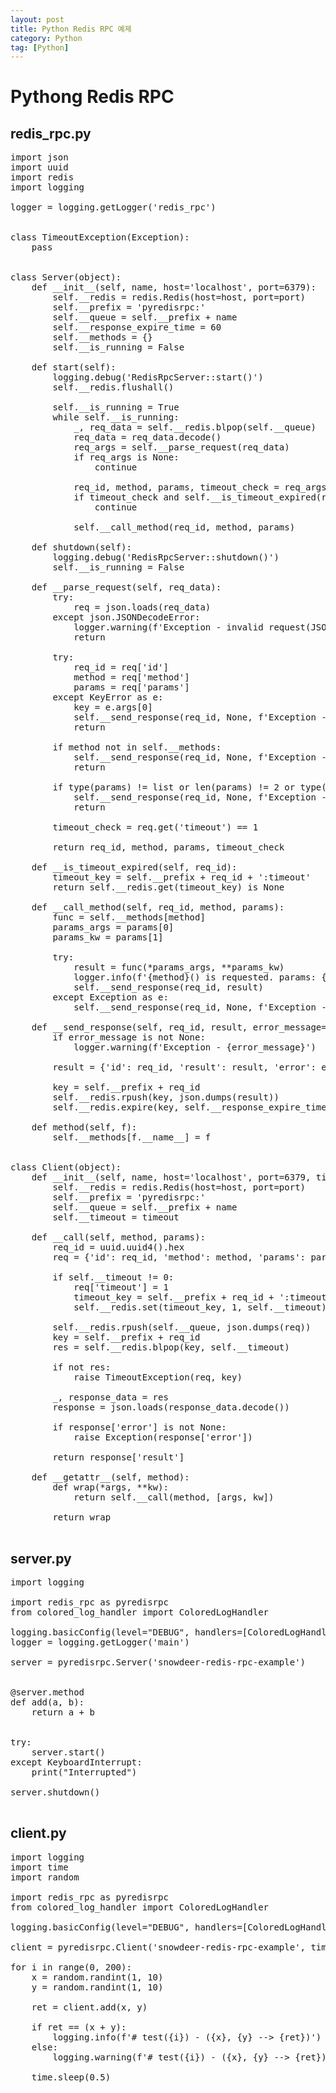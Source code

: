 ```yaml
---
layout: post
title: Python Redis RPC 예제
category: Python
tag: [Python]
---
```


# Pythong Redis RPC

## redis_rpc.py

<pre class="prettyprint">
import json
import uuid
import redis
import logging

logger = logging.getLogger('redis_rpc')


class TimeoutException(Exception):
    pass


class Server(object):
    def __init__(self, name, host='localhost', port=6379):
        self.__redis = redis.Redis(host=host, port=port)
        self.__prefix = 'pyredisrpc:'
        self.__queue = self.__prefix + name
        self.__response_expire_time = 60
        self.__methods = {}
        self.__is_running = False

    def start(self):
        logging.debug('RedisRpcServer::start()')
        self.__redis.flushall()

        self.__is_running = True
        while self.__is_running:
            _, req_data = self.__redis.blpop(self.__queue)
            req_data = req_data.decode()
            req_args = self.__parse_request(req_data)
            if req_args is None:
                continue

            req_id, method, params, timeout_check = req_args
            if timeout_check and self.__is_timeout_expired(req_id):
                continue

            self.__call_method(req_id, method, params)

    def shutdown(self):
        logging.debug('RedisRpcServer::shutdown()')
        self.__is_running = False

    def __parse_request(self, req_data):
        try:
            req = json.loads(req_data)
        except json.JSONDecodeError:
            logger.warning(f'Exception - invalid request(JSON Dcode error)\n{req_data}')
            return

        try:
            req_id = req['id']
            method = req['method']
            params = req['params']
        except KeyError as e:
            key = e.args[0]
            self.__send_response(req_id, None, f'Exception - invalid request key({key})')
            return

        if method not in self.__methods:
            self.__send_response(req_id, None, f'Exception - invalid method({method})')
            return

        if type(params) != list or len(params) != 2 or type(params[0]) != list or type(params[1]) != dict:
            self.__send_response(req_id, None, f'Exception - invalid params({params})')
            return

        timeout_check = req.get('timeout') == 1

        return req_id, method, params, timeout_check

    def __is_timeout_expired(self, req_id):
        timeout_key = self.__prefix + req_id + ':timeout'
        return self.__redis.get(timeout_key) is None

    def __call_method(self, req_id, method, params):
        func = self.__methods[method]
        params_args = params[0]
        params_kw = params[1]

        try:
            result = func(*params_args, **params_kw)
            logger.info(f'{method}() is requested. params: {params}, result: {result}')
            self.__send_response(req_id, result)
        except Exception as e:
            self.__send_response(req_id, None, f'Exception - {repr(e)}')

    def __send_response(self, req_id, result, error_message=None):
        if error_message is not None:
            logger.warning(f'Exception - {error_message}')

        result = {'id': req_id, 'result': result, 'error': error_message}
        
        key = self.__prefix + req_id
        self.__redis.rpush(key, json.dumps(result))
        self.__redis.expire(key, self.__response_expire_time)

    def method(self, f):
        self.__methods[f.__name__] = f


class Client(object):
    def __init__(self, name, host='localhost', port=6379, timeout=0):
        self.__redis = redis.Redis(host=host, port=port)
        self.__prefix = 'pyredisrpc:'
        self.__queue = self.__prefix + name
        self.__timeout = timeout

    def __call(self, method, params):
        req_id = uuid.uuid4().hex
        req = {'id': req_id, 'method': method, 'params': params}

        if self.__timeout != 0:
            req['timeout'] = 1
            timeout_key = self.__prefix + req_id + ':timeout'
            self.__redis.set(timeout_key, 1, self.__timeout)

        self.__redis.rpush(self.__queue, json.dumps(req))
        key = self.__prefix + req_id
        res = self.__redis.blpop(key, self.__timeout)

        if not res:
            raise TimeoutException(req, key)

        _, response_data = res
        response = json.loads(response_data.decode())

        if response['error'] is not None:
            raise Exception(response['error'])

        return response['result']

    def __getattr__(self, method):
        def wrap(*args, **kw):
            return self.__call(method, [args, kw])

        return wrap

</pre>

## server.py

<pre class="prettyprint">
import logging

import redis_rpc as pyredisrpc
from colored_log_handler import ColoredLogHandler

logging.basicConfig(level="DEBUG", handlers=[ColoredLogHandler()])
logger = logging.getLogger('main')

server = pyredisrpc.Server('snowdeer-redis-rpc-example')


@server.method
def add(a, b):
    return a + b


try:
    server.start()
except KeyboardInterrupt:
    print("Interrupted")

server.shutdown()

</pre>

## client.py

<pre class="prettyprint">
import logging
import time
import random

import redis_rpc as pyredisrpc
from colored_log_handler import ColoredLogHandler

logging.basicConfig(level="DEBUG", handlers=[ColoredLogHandler()])

client = pyredisrpc.Client('snowdeer-redis-rpc-example', timeout=1)

for i in range(0, 200):
    x = random.randint(1, 10)
    y = random.randint(1, 10)

    ret = client.add(x, y)

    if ret == (x + y):
        logging.info(f'# test({i}) - ({x}, {y} --> {ret})')
    else:
        logging.warning(f'# test({i}) - ({x}, {y} --> {ret})')

    time.sleep(0.5)

</pre>